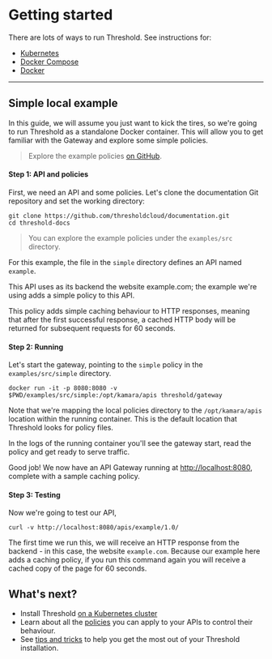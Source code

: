Getting started
===============

There are lots of ways to run Threshold. See instructions for:

* [Kubernetes](kubernetes/tutorial.md)
* [Docker Compose](docker/docker-compose.md)
* [Docker](docker/docker.md)

---

## Simple local example

In this guide, we will assume you just want to kick the tires, so we're going to run Threshold as a standalone Docker container. This will allow you to get familiar with the Gateway and explore some simple policies.

> Explore the example policies [on GitHub](https://github.com/thresholdcloud/documentation/tree/master/examples/src).

#### Step 1: API and policies

First, we need an API and some policies. Let's clone the documentation Git repository and set the working directory:

    git clone https://github.com/thresholdcloud/documentation.git
    cd threshold-docs

> You can explore the example policies under the `examples/src` directory.

For this example, the file in the `simple` directory defines an API named `example`.

This API uses as its backend the website example.com; the example we're using adds a simple policy to this API.

This policy adds simple caching behaviour to HTTP responses, meaning that after the first successful response, a cached HTTP body will be returned for subsequent requests for 60 seconds.

#### Step 2: Running

Let's start the gateway, pointing to the `simple` policy in the `examples/src/simple` directory.

    docker run -it -p 8080:8080 -v $PWD/examples/src/simple:/opt/kamara/apis threshold/gateway

Note that we're mapping the local policies directory to the `/opt/kamara/apis` location within the running container. This is the default location that Threshold looks for policy files.

In the logs of the running container you'll see the gateway start, read the policy and get ready to serve traffic.

Good job! We now have an API Gateway running at [http://localhost:8080](http://localhost:8080), complete with a sample caching policy.

#### Step 3: Testing

Now we're going to test our API, 

    curl -v http://localhost:8080/apis/example/1.0/

The first time we run this, we will receive an HTTP response from the backend - in this case, the website `example.com`. Because our example here adds a caching policy, if you run this command again you will receive a cached copy of the page for 60 seconds.

## What's next?

* Install Threshold [on a Kubernetes cluster](./kubernetes/install.md)
* Learn about all the [policies](./policies.md) you can apply to your APIs to control their behaviour.
* See [tips and tricks](./tips.md) to help you get the most out of your Threshold installation.
